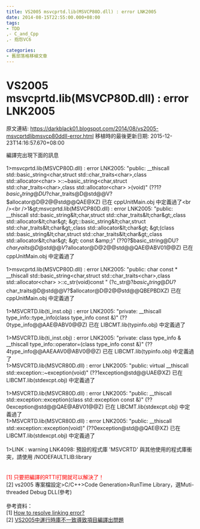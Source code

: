 ```yaml
---
title: VS2005 msvcprtd.lib(MSVCP80D.dll) : error LNK2005
date: 2014-08-15T22:55:00.000+08:00
tags: 
- TDD
,- C_and_Cpp
,- 抱怨VC6

categories:
- 舊部落格移植文章
---
```


# VS2005 msvcprtd.lib(MSVCP80D.dll) : error LNK2005

原文連結: https://darkblack01.blogspot.com/2014/08/vs2005-msvcprtdlibmsvcp80ddll-error.html
移植時的最後更新日期: 2015-12-23T14:16:57.670+08:00

編譯完出現下面的訊息<br /><br />1&gt;msvcprtd.lib(MSVCP80D.dll) : error LNK2005: "public: __thiscall std::basic_string&lt;char,struct std::char_traits&lt;char&gt;,class std::allocator&lt;char&gt; &gt;::~basic_string&lt;char,struct std::char_traits&lt;char&gt;,class std::allocator&lt;char&gt; &gt;(void)" (??1?$basic_string@DU?$char_traits@D@std@@V?$allocator@D@2@@std@@QAE@XZ) 已在 cppUnitMain.obj 中定義過了<br /><br />1&gt;msvcprtd.lib(MSVCP80D.dll) : error LNK2005: "public: __thiscall std::basic_string&lt;char,struct std::char_traits&lt;char&gt;,class std::allocator&lt;char&gt; &gt;::basic_string&lt;char,struct std::char_traits&lt;char&gt;,class std::allocator&lt;char&gt; &gt;(class std::basic_string&lt;char,struct std::char_traits&lt;char&gt;,class std::allocator&lt;char&gt; &gt; const &amp;)" (??0?$basic_string@DU?$char_traits@D@std@@V?$allocator@D@2@@std@@QAE@ABV01@@Z) 已在 cppUnitMain.obj 中定義過了<br /><br />1&gt;msvcprtd.lib(MSVCP80D.dll) : error LNK2005: "public: char const * __thiscall std::basic_string&lt;char,struct std::char_traits&lt;char&gt;,class std::allocator&lt;char&gt; &gt;::c_str(void)const " (?c_str@?$basic_string@DU?$char_traits@D@std@@V?$allocator@D@2@@std@@QBEPBDXZ) 已在 cppUnitMain.obj 中定義過了<br /><br />1&gt;MSVCRTD.lib(ti_inst.obj) : error LNK2005: "private: __thiscall type_info::type_info(class type_info const &amp;)" (??0type_info@@AAE@ABV0@@Z) 已在 LIBCMT.lib(typinfo.obj) 中定義過了<br /><br />1&gt;MSVCRTD.lib(ti_inst.obj) : error LNK2005: "private: class type_info &amp; __thiscall type_info::operator=(class type_info const &amp;)" (??4type_info@@AAEAAV0@ABV0@@Z) 已在 LIBCMT.lib(typinfo.obj) 中定義過了<br />1&gt;MSVCRTD.lib(MSVCR80D.dll) : error LNK2005: "public: virtual __thiscall std::exception::~exception(void)" (??1exception@std@@UAE@XZ) 已在 LIBCMT.lib(stdexcpt.obj) 中定義過了<br /><br />1&gt;MSVCRTD.lib(MSVCR80D.dll) : error LNK2005: "public: __thiscall std::exception::exception(class std::exception const &amp;)" (??0exception@std@@QAE@ABV01@@Z) 已在 LIBCMT.lib(stdexcpt.obj) 中定義過了<br />1&gt;MSVCRTD.lib(MSVCR80D.dll) : error LNK2005: "public: __thiscall std::exception::exception(void)" (??0exception@std@@QAE@XZ) 已在 LIBCMT.lib(stdexcpt.obj) 中定義過了<br /><br />1&gt;LINK : warning LNK4098: 預設的程式庫 'MSVCRTD' 與其他使用的程式庫衝突，請使用 /NODEFAULTLIB:library<br /><br /><br /><span style="color: red;">[1] 只要把編譯的RTTI打開就可以解決了！  </span><br />[2] vs2005 專案檔設定&gt;C/C++&gt;Code Generation&gt;RunTime Library，選Muti-threaded Debug DLL(參考)<br /><br />參考資料：<br />[1]&nbsp;<a href="http://stackoverflow.com/questions/963635/how-to-resolve-linking-error">How to resolve linking error?</a><br />[2]&nbsp;<a href="http://fanli7.net/a/qitazonghe/other/2011/1117/143737.html" target="_blank">VS2005中運行時庫不一致導致項目編譯出問題</a>
